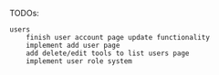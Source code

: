 TODOs:

	users
		finish user account page update functionality
		implement add user page
		add delete/edit tools to list users page
		implement user role system
